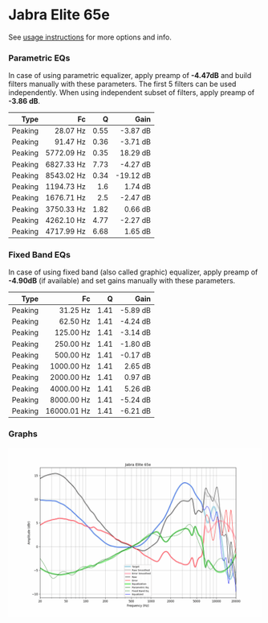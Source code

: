 # Jabra Elite 65e
See [usage instructions](https://github.com/jaakkopasanen/AutoEq#usage) for more options and info.

### Parametric EQs
In case of using parametric equalizer, apply preamp of **-4.47dB** and build filters manually
with these parameters. The first 5 filters can be used independently.
When using independent subset of filters, apply preamp of **-3.86 dB**.

| Type    | Fc         |    Q | Gain      |
|--------:|-----------:|-----:|----------:|
| Peaking | 28.07 Hz   | 0.55 | -3.87 dB  |
| Peaking | 91.47 Hz   | 0.36 | -3.71 dB  |
| Peaking | 5772.09 Hz | 0.35 | 18.29 dB  |
| Peaking | 6827.33 Hz | 7.73 | -4.27 dB  |
| Peaking | 8543.02 Hz | 0.34 | -19.12 dB |
| Peaking | 1194.73 Hz | 1.6  | 1.74 dB   |
| Peaking | 1676.71 Hz | 2.5  | -2.47 dB  |
| Peaking | 3750.33 Hz | 1.82 | 0.66 dB   |
| Peaking | 4262.10 Hz | 4.77 | -2.27 dB  |
| Peaking | 4717.99 Hz | 6.68 | 1.65 dB   |

### Fixed Band EQs
In case of using fixed band (also called graphic) equalizer, apply preamp of **-4.90dB**
(if available) and set gains manually with these parameters.

| Type    | Fc          |    Q | Gain     |
|--------:|------------:|-----:|---------:|
| Peaking | 31.25 Hz    | 1.41 | -5.89 dB |
| Peaking | 62.50 Hz    | 1.41 | -4.24 dB |
| Peaking | 125.00 Hz   | 1.41 | -3.14 dB |
| Peaking | 250.00 Hz   | 1.41 | -1.80 dB |
| Peaking | 500.00 Hz   | 1.41 | -0.17 dB |
| Peaking | 1000.00 Hz  | 1.41 | 2.65 dB  |
| Peaking | 2000.00 Hz  | 1.41 | 0.97 dB  |
| Peaking | 4000.00 Hz  | 1.41 | 5.26 dB  |
| Peaking | 8000.00 Hz  | 1.41 | -5.24 dB |
| Peaking | 16000.01 Hz | 1.41 | -6.21 dB |

### Graphs
![](./Jabra%20Elite%2065e.png)